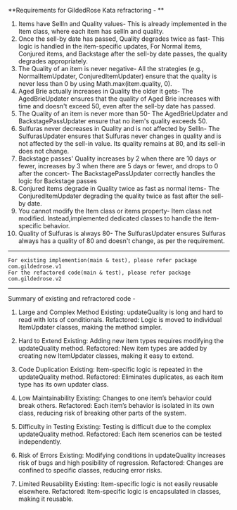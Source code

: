 **Requirements for GildedRose Kata refractoring - **
1. Items have SellIn and Quality values-
      This is already implemented in the Item class, where each item has sellIn and quality.
2. Once the sell-by date has passed, Quality degrades twice as fast-
      This logic is handled in the item-specific updates, 
       For Normal items, Conjured items, and Backstage  after the sell-by date passes, the quality degrades appropriately.
3. The Quality of an item is never negative-
      All the strategies (e.g., NormalItemUpdater, ConjuredItemUpdater) ensure that the quality is never less than 0 by using Math.max(item.quality, 0).
4. Aged Brie actually increases in Quality the older it gets-
      The AgedBrieUpdater ensures that the quality of Aged Brie increases with time and doesn't exceed 50, even after the sell-by date has passed.
5. The Quality of an item is never more than 50-
      The AgedBrieUpdater and BackstagePassUpdater ensure that no item's quality exceeds 50.
6. Sulfuras never decreases in Quality and is not affected by SellIn-
      The SulfurasUpdater ensures that Sulfuras never changes in quality and is not affected by the sell-in value. Its quality remains at 80, and its sell-in does not change.
7. Backstage passes' Quality increases by 2 when there are 10 days or fewer, increases by 3 when there are 5 days or fewer, and drops to 0 after the concert-
      The BackstagePassUpdater correctly handles the logic for Backstage passes
8. Conjured items degrade in Quality twice as fast as normal items-
      The ConjuredItemUpdater degrading the quality twice as fast after the sell-by date.
9. You cannot modify the Item class or items property-
      Item class not modified. Instead,implemented dedicated classes to handle the item-specific behavior.
10. Quality of Sulfuras is always 80-
       The SulfurasUpdater ensures Sulfuras always has a quality of 80 and doesn't change, as per the requirement.
---------------------------------------------------------------------------------------------------------------------------------------------------------------------------------
    For existing implemention(main & test), please refer package com.gildedrose.v1
    For the refactored code(main & test), please refer package com.gildedrose.v2
----------------------------------------------------------------------------------------------------------------------------------------------------------------------------------
Summary of existing and refractored code - 
1. Large and Complex Method
Existing: updateQuality is long and hard to read with lots of conditionals.
Refactored: Logic is moved to individual ItemUpdater classes, making the method simpler.

2. Hard to Extend
Existing: Adding new item types requires modifying the updateQuality method.
Refactored: New item types are added by creating new ItemUpdater classes, making it easy to extend.

3. Code Duplication
Existing: Item-specific logic is repeated in the updateQuality method.
Refactored: Eliminates duplicates, as each item type has its own updater class.

4. Low Maintainability
Existing: Changes to one item’s behavior could break others.
Refactored: Each item’s behavior is isolated in its own class, reducing risk of breaking other parts of the system.

5. Difficulty in Testing
Existing: Testing is difficult due to the complex updateQuality method.
Refactored: Each item scenerios can be tested independently.

6. Risk of Errors
Existing: Modifying conditions in updateQuality increases risk of bugs and high posibility of regression.
Refactored: Changes are confined to specific classes, reducing error risks.

7. Limited Reusability
Existing: Item-specific logic is not easily reusable elsewhere.
Refactored: Item-specific logic is encapsulated in classes, making it reusable.

    
